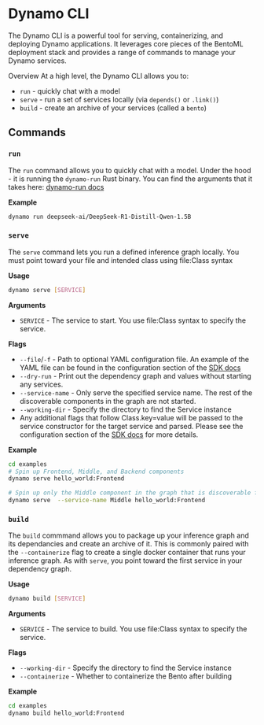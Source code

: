 # Dynamo CLI 
The Dynamo CLI is a powerful tool for serving, containerizing, and deploying Dynamo applications. It leverages core pieces of the BentoML deployment stack and provides a range of commands to manage your Dynamo services.

Overview
At a high level, the Dynamo CLI allows you to:
- `run` - quickly chat with a model
- `serve` - run a set of services locally (via `depends()` or `.link()`)
- `build` - create an archive of your services (called a `bento`)

## Commands

### `run`

The `run` command allows you to quickly chat with a model. Under the hood - it is running the `dynamo-run` Rust binary. You can find the arguments that it takes here: [dynamo-run docs](../../../../../launch/README.md)

**Example**
```bash
dynamo run deepseek-ai/DeepSeek-R1-Distill-Qwen-1.5B
```

### `serve`

The `serve` command lets you run a defined inference graph locally. You must point toward your file and intended class using file:Class syntax

**Usage**
```bash
dynamo serve [SERVICE]
```

**Arguments**
- `SERVICE` - The service to start. You use file:Class syntax to specify the service.

**Flags**
- `--file`/`-f` - Path to optional YAML configuration file. An example of the YAML file can be found in the configuration section of the [SDK docs](../sdk/README.md)
- `--dry-run` - Print out the dependency graph and values without starting any services.
- `--service-name` - Only serve the specified service name. The rest of the discoverable components in the graph are not started.
- `--working-dir` - Specify the directory to find the Service instance
- Any additional flags that follow Class.key=value will be passed to the service constructor for the target service and parsed. Please see the configuration section of the [SDK docs](../sdk/README.md) for more details.

**Example**
```bash
cd examples
# Spin up Frontend, Middle, and Backend components
dynamo serve hello_world:Frontend

# Spin up only the Middle component in the graph that is discoverable from the Frontend service
dynamo serve  --service-name Middle hello_world:Frontend
```

### `build`

The `build` commmand allows you to package up your inference graph and its dependancies and create an archive of it. This is commonly paired with the `--containerize` flag to create a single docker container that runs your inference graph. As with `serve`, you point toward the first service in your dependency graph.

**Usage**
```bash
dynamo build [SERVICE]
```

**Arguments**
- `SERVICE` - The service to build. You use file:Class syntax to specify the service.

**Flags**
- `--working-dir` - Specify the directory to find the Service instance
- `--containerize` - Whether to containerize the Bento after building

**Example**
```bash
cd examples
dynamo build hello_world:Frontend
```
